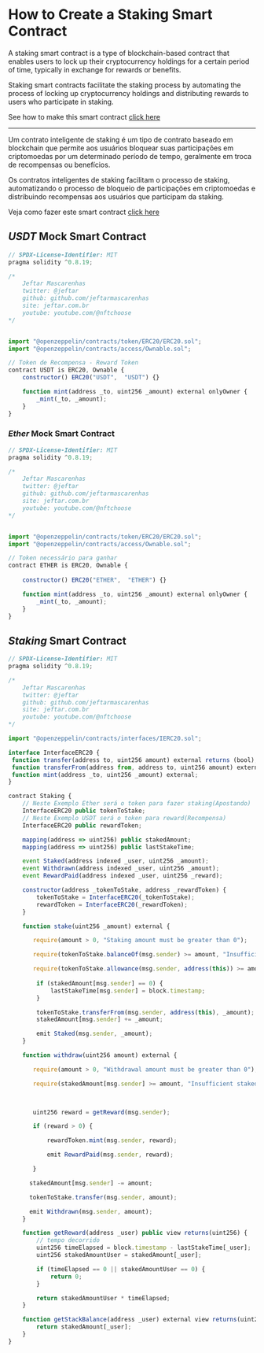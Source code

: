 # How to Create a Staking Smart Contract

A staking smart contract is a type of blockchain-based contract that enables users to lock up their cryptocurrency holdings for a certain period of time, typically in exchange for rewards or benefits.

Staking smart contracts facilitate the staking process by automating the process of locking up cryptocurrency holdings and distributing rewards to users who participate in staking.

See how to make this smart contract [click here](https://www.youtube.com/@nftchoose)

<hr />

Um contrato inteligente de staking é um tipo de contrato baseado em blockchain que permite aos usuários bloquear suas participações em criptomoedas por um determinado período de tempo, geralmente em troca de recompensas ou benefícios.

Os contratos inteligentes de staking facilitam o processo de staking, automatizando o processo de bloqueio de participações em criptomoedas e distribuindo recompensas aos usuários que participam da staking.

Veja como fazer este smart contract [click here](https://www.youtube.com/@nftchoose)


## _USDT_ Mock Smart Contract
```javascript
// SPDX-License-Identifier: MIT
pragma solidity ^0.8.19;

/*
    Jeftar Mascarenhas
    twitter: @jeftar
    github: github.com/jeftarmascarenhas
    site: jeftar.com.br
    youtube: youtube.com/@nftchoose
*/


import "@openzeppelin/contracts/token/ERC20/ERC20.sol";
import "@openzeppelin/contracts/access/Ownable.sol";

// Token de Recompensa - Reward Token
contract USDT is ERC20, Ownable {
    constructor() ERC20("USDT",  "USDT") {}

    function mint(address _to, uint256 _amount) external onlyOwner {
        _mint(_to, _amount);
    }
}
```
### _Ether_ Mock Smart Contract
```javascript
// SPDX-License-Identifier: MIT
pragma solidity ^0.8.19;

/*
    Jeftar Mascarenhas
    twitter: @jeftar
    github: github.com/jeftarmascarenhas
    site: jeftar.com.br
    youtube: youtube.com/@nftchoose
*/


import "@openzeppelin/contracts/token/ERC20/ERC20.sol";
import "@openzeppelin/contracts/access/Ownable.sol";

// Token necessário para ganhar
contract ETHER is ERC20, Ownable {
    
    constructor() ERC20("ETHER",  "ETHER") {}

    function mint(address _to, uint256 _amount) external onlyOwner {
        _mint(_to, _amount);
    }
}
```

## _Staking_ Smart Contract
```javascript
// SPDX-License-Identifier: MIT
pragma solidity ^0.8.19;

/*
    Jeftar Mascarenhas
    twitter: @jeftar
    github: github.com/jeftarmascarenhas
    site: jeftar.com.br
    youtube: youtube.com/@nftchoose
*/

import "@openzeppelin/contracts/interfaces/IERC20.sol";

interface InterfaceERC20 {
 function transfer(address to, uint256 amount) external returns (bool);
 function transferFrom(address from, address to, uint256 amount) external returns (bool);
 function mint(address _to, uint256 _amount) external;
}

contract Staking {
    // Neste Exemplo Ether será o token para fazer staking(Apostando)
    InterfaceERC20 public tokenToStake;
    // Neste Exemplo USDT será o token para reward(Recompensa)
    InterfaceERC20 public rewardToken;

    mapping(address => uint256) public stakedAmount;
    mapping(address => uint256) public lastStakeTime;

    event Staked(address indexed _user, uint256 _amount);
    event Withdrawn(address indexed _user, uint256 _amount);
    event RewardPaid(address indexed _user, uint256 _reward);

    constructor(address _tokenToStake, address _rewardToken) {
        tokenToStake = InterfaceERC20(_tokenToStake);
        rewardToken = InterfaceERC20(_rewardToken);
    }

    function stake(uint256 _amount) external {

       require(amount > 0, "Staking amount must be greater than 0");

       require(tokenToStake.balanceOf(msg.sender) >= amount, "Insufficient balance");

       require(tokenToStake.allowance(msg.sender, address(this)) >= amount, "Insufficient allowance");
        
        if (stakedAmount[msg.sender] == 0) {
            lastStakeTime[msg.sender] = block.timestamp;
        }

        tokenToStake.transferFrom(msg.sender, address(this), _amount);
        stakedAmount[msg.sender] += _amount;

        emit Staked(msg.sender, _amount);
    }

    function withdraw(uint256 amount) external {

       require(amount > 0, "Withdrawal amount must be greater than 0");

       require(stakedAmount[msg.sender] >= amount, "Insufficient staked amount");

 

       uint256 reward = getReward(msg.sender);

       if (reward > 0) {

           rewardToken.mint(msg.sender, reward);

           emit RewardPaid(msg.sender, reward);

       }

      stakedAmount[msg.sender] -= amount;

      tokenToStake.transfer(msg.sender, amount);

      emit Withdrawn(msg.sender, amount);
    }

    function getReward(address _user) public view returns(uint256) {
        // tempo decorrido
        uint256 timeElapsed = block.timestamp - lastStakeTime[_user];
        uint256 stakedAmountUser = stakedAmount[_user];

        if (timeElapsed == 0 || stakedAmountUser == 0) {
            return 0;
        }

        return stakedAmountUser * timeElapsed;
    }

    function getStackBalance(address _user) external view returns(uint256) {
        return stakedAmount[_user];
    }
}
```
